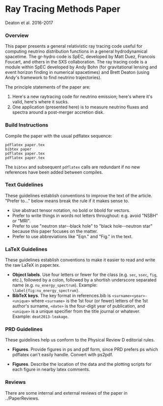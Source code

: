 # Ray Tracing Methods Paper
Deaton et al. 2016-2017

### Overview
This paper presents a general relativistic ray tracing code useful for computing
neutrino distribution functions in a general hydrodynamical spacetime. The
gr-hydro code is SpEC, developed by Matt Duez, Francois Foucart, and others in
the SXS collaboration. The ray tracing code is a module within SpEC developed by
Andy Bohn (for gravitational lensing and event horizon finding in numerical
spacetimes) and Brett Deaton (using Andy's framework to find neutrino
trajectories).

The principle statements of the paper are:

1. Here's a new raytracing code for neutrino emission; here's where it's valid,
   here's where it sucks.
2. One application (presented here) is to measure neutrino fluxes and spectra
   around a post-merger accretion disk.

### Build Instructions
Compile the paper with the usual pdflatex sequence:
```
pdflatex paper.tex
bibtex paper
pdflatex paper.tex
pdflatex paper.tex
```
The `bibtex` and subsequent `pdflatex` calls are redundant if no new references
have been added between compiles.

### Text Guidelines
These guidelines establish conventions to improve the text of the article.
"Prefer to..." below means break the rule if it makes sense to.

* Use abstract tensor notation, no bold or bbold for vectors.
* Prefer to write things in words not letters throughout: e.g. avoid "NSBH" or
  "MRI".
* Prefer to use "neutron star--black hole" to "black hole--neutron star"
  because this paper focuses on the matter.
* Prefer to use abbreviations like "Eqn." and "Fig." in the text.

### LaTeX Guidelines
These guidelines establish conventions to make it easier to read and write
the raw LaTeX in paper.tex.

* __Object labels__.
  Use four letters or fewer for the class (e.g. `sec`, `ssec`, `fig`, etc.),
  followed by a colon,
  followed by a shortish underscore separated name (e.g. `nu_energy_spectrum`).
  Example: `\label{fig:nu_energy_spectrum}`.
* __BibTeX keys__.
  The key format in references.bib is `<surname><year>-<unique>` where
  `<surname>` is the 1st four (or fewer) letters of the 1st author's surname,
  `<date>` is the four-digit year of publication, and
  `<unique>` is a unique specifier from the title journal or whatever.
  Example: `deat2013-leakage`.

### PRD Guidelines
These guidelines help us conform to the Physical Review D editorial rules.

* __Figures__.
  Provide figures in ps and pdf form, since PRD prefers ps which pdflatex
  can't easily handle. Convert with ps2pdf.

* __Figures__.
  Describe the location of the data and the plotting scripts for each figure
  in nearby latex comments.

### Reviews
There are some internal and external reviews of the paper in ../PaperReviews.

